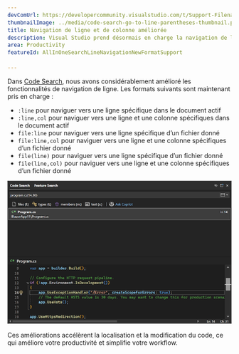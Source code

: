 ```yaml
---
devComUrl: https://developercommunity.visualstudio.com/t/Support-Filenamelinecolumn-format-in/10720994
thumbnailImage: ../media/code-search-go-to-line-parentheses-thumbnail.png
title: Navigation de ligne et de colonne améliorée
description: Visual Studio prend désormais en charge la navigation de ligne et de colonne avancée dans Code Search.
area: Productivity
featureId: AllInOneSearchLineNavigationNewFormatSupport

---
```



Dans [Code Search](vscmd://Edit.NavigateTo), nous avons considérablement amélioré les fonctionnalités de navigation de ligne. Les formats suivants sont maintenant pris en charge :

- `:line` pour naviguer vers une ligne spécifique dans le document actif
- `:line,col` pour naviguer vers une ligne et une colonne spécifiques dans le document actif
- `file:line` pour naviguer vers une ligne spécifique d’un fichier donné
- `file:line,col` pour naviguer vers une ligne et une colonne spécifiques d’un fichier donné
- `file(line)` pour naviguer vers une ligne spécifique d’un fichier donné
- `file(line,col)` pour naviguer vers une ligne et une colonne spécifiques d’un fichier donné

![Exemple montrant la navigation vers un fichier, une ligne et une colonne](../media/code-search-go-to-line-parentheses.png)

Ces améliorations accélèrent la localisation et la modification du code, ce qui améliore votre productivité et simplifie votre workflow.
